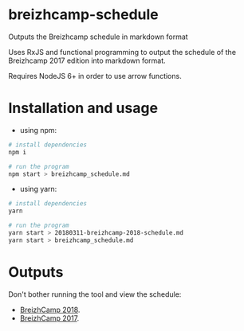 # breizhcamp-schedule

Outputs the Breizhcamp schedule in markdown format

Uses RxJS and functional programming to output the schedule of the Breizhcamp 2017 edition into markdown format.

Requires NodeJS 6+ in order to use arrow functions.

# Installation and usage

* using npm:

```sh
# install dependencies
npm i

# run the program
npm start > breizhcamp_schedule.md
```

* using yarn:

```sh
# install dependencies
yarn

# run the program
yarn start > 20180311-breizhcamp-2018-schedule.md
yarn start > breizhcamp_schedule.md
```

# Outputs
Don't bother running the tool and view the schedule:

* [BreizhCamp 2018](breizhcamp-2018-schedule.md).
* [BreizhCamp 2017](breizhcamp-2017-schedule.md).
